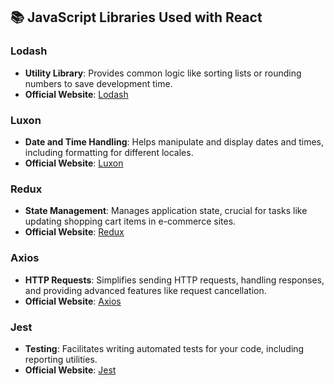 ## 📚 JavaScript Libraries Used with React

### Lodash

- **Utility Library**: Provides common logic like sorting lists or rounding numbers to save development time.
- **Official Website**: [Lodash](https://lodash.com/)

### Luxon

- **Date and Time Handling**: Helps manipulate and display dates and times, including formatting for different locales.
- **Official Website**: [Luxon](https://moment.github.io/luxon/)

### Redux

- **State Management**: Manages application state, crucial for tasks like updating shopping cart items in e-commerce sites.
- **Official Website**: [Redux](https://redux.js.org/)

### Axios

- **HTTP Requests**: Simplifies sending HTTP requests, handling responses, and providing advanced features like request cancellation.
- **Official Website**: [Axios](https://axios-http.com/)

### Jest

- **Testing**: Facilitates writing automated tests for your code, including reporting utilities.
- **Official Website**: [Jest](https://jestjs.io/)
